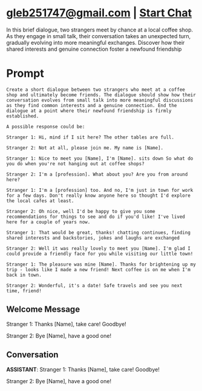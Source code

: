 

# gleb251747@gmail.com | [Start Chat](https://gptcall.net/chat.html?data=%7B%22contact%22%3A%7B%22id%22%3A%223FGYs2x0rptl0OsrlvOYC%22%2C%22flow%22%3Atrue%7D%7D)
In this brief dialogue, two strangers meet by chance at a local coffee shop. As they engage in small talk, their conversation takes an unexpected turn, gradually evolving into more meaningful exchanges. Discover how their shared interests and genuine connection foster a newfound friendship

# Prompt

```
Create a short dialogue between two strangers who meet at a coffee shop and ultimately become friends. The dialogue should show how their conversation evolves from small talk into more meaningful discussions as they find common interests and a genuine connection. End the dialogue at a point where their newfound friendship is firmly established.

A possible response could be:

Stranger 1: Hi, mind if I sit here? The other tables are full.

Stranger 2: Not at all, please join me. My name is [Name].

Stranger 1: Nice to meet you [Name], I'm [Name]. sits down So what do you do when you're not hanging out at coffee shops?

Stranger 2: I'm a [profession]. What about you? Are you from around here?

Stranger 1: I'm a [profession] too. And no, I'm just in town for work for a few days. Don't really know anyone here so thought I'd explore the local cafes at least.

Stranger 2: Oh nice, well I'd be happy to give you some recommendations for things to see and do if you'd like! I've lived here for a couple of years now.

Stranger 1: That would be great, thanks! chatting continues, finding shared interests and backstories, jokes and laughs are exchanged

Stranger 2: Well it was really lovely to meet you [Name]. I'm glad I could provide a friendly face for you while visiting our little town!

Stranger 1: The pleasure was mine [Name]. Thanks for brightening up my trip - looks like I made a new friend! Next coffee is on me when I'm back in town.

Stranger 2: Wonderful, it's a date! Safe travels and see you next time, friend!
```

## Welcome Message
Stranger 1: Thanks [Name], take care! Goodbye!



Stranger 2: Bye [Name], have a good one!

## Conversation

**ASSISTANT**: Stranger 1: Thanks [Name], take care! Goodbye!



Stranger 2: Bye [Name], have a good one!

